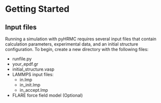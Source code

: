 Getting Started
===

Input files
---
Running a simulation with pyHRMC requires several input files that contain calculation parameters, experimental data, and an initial structure configuration. To begin, create a new directory with the following files:

- runfile.py
- your_epdf.gr
- initial_structure.vasp
- LAMMPS input files:
    - in.lmp
    - in_init.lmp
    - in_accept.lmp
- FLARE force field model (Optional)